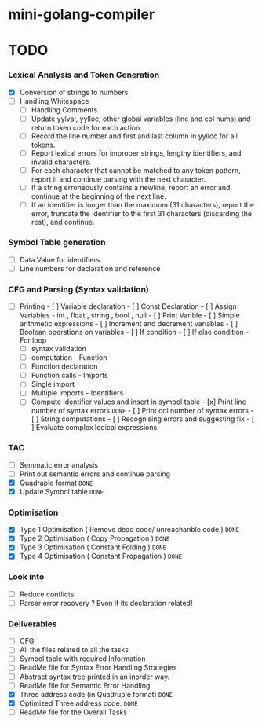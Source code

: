 # mini-golang-compiler

# TODO

### Lexical Analysis and Token Generation

  - [x] Conversion of strings to numbers.
  - [ ] Handling Whitespace
	- [ ] Handling Comments
	- [ ] Update yylval, yylloc, other global variables (line and col nums) and return token code for each action.
	- [ ] Record the line number and first and last column in yylloc for all tokens.
	- [ ] Report lexical errors for improper strings, lengthy identifiers, and invalid characters.
	- [ ] For each character that cannot be matched to any token pattern, report it and continue parsing with the next character. 
	- [ ] If a string erroneously contains a newline, report an error and continue at the beginning of the next line.
	- [ ] If an identifier is longer than the maximum (31 characters), report the error, truncate the identifier to the first 31 characters (discarding the rest), and continue.

### Symbol Table generation

  - [ ] Data Value for identifiers
  - [ ] Line numbers for declaration and reference

### CFG and Parsing (Syntax validation)

   - [ ] Printing
	- [ ] Variable declaration 
	- [ ] Const Declaration
	- [ ] Assign Variables - int , float , string , bool , null 
	- [ ] Print Varible 
	- [ ] Simple arithmetic expressions
	- [ ] Increment and decrement variables
	- [ ] Boolean operations on variables 
	- [ ] If condition
	- [ ] If else condition
	- For loop 
		- [ ] syntax validation 
		- [ ] computation
	- Function
	  - [ ] Function declaration
	  - [ ] Function calls
	- Imports
	  - [ ] Single import
	  - [ ] Multiple imports
	- Identifiers
	  - [ ] Compute Identifier values and insert in symbol table
	- [x] Print line number of syntax errors ```DONE```
	- [ ] Print col number of syntax errors
	- [ ] String computations
	- [ ] Recognising errors and suggesting fix
	- [ ] Evaluate complex logical expressions
	
### TAC
  - [ ] Semmatic error analysis
  - [ ] Print out semantic errors and continue parsing
  - [x] Quadraple format ```DONE```
  - [x] Update Symbol table ```DONE```
  
### Optimisation
  - [x] Type 1 Optimisation ( Remove dead code/  unreachanble code ) ```DONE```
  - [x] Type 2 Optimisation ( Copy Propagation ) ```DONE```
  - [x] Type 3 Optimisation ( Constant Folding ) ```DONE```
  - [x] Type 4 Optimisation ( Constant Propagation ) ```DONE```
  
### Look into
  - [ ] Reduce conflicts
  - [ ] Parser error recovery ? Even if its declaration related!
  
### Deliverables
  - [ ]  CFG
  - [ ]  All the files related to all the tasks
  - [ ]  Symbol table with required Information
  - [ ]  ReadMe file for Syntax Error Handling Strategies
  - [ ]  Abstract syntax tree printed in an inorder way.
  - [ ]  ReadMe file for Semantic Error Handling
  - [x]  Three address code (in Quadruple format) ```DONE```
  - [x]  Optimized Three address code. ```DONE```
  - [ ]  ReadMe file for the Overall Tasks
